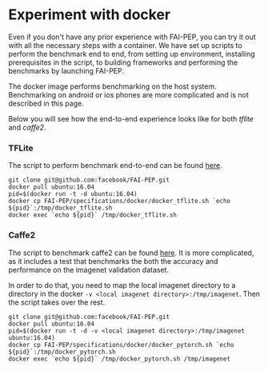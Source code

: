 
# Experiment with docker

Even if you don't have any prior experience with FAI-PEP, you can try it out with all the necessary steps with a container. We have set up scripts to perform the benchmark end to end, from setting up environment, installing prerequisites in the script, to building frameworks and performing the benchmarks by launching FAI-PEP.

The docker image performs benchmarking on the host system. Benchmarking on android or ios phones are more complicated and is not described in this page.

Below you will see how the end-to-end experience looks like for both *tflite* and *caffe2*.

### TFLite
The script to perform benchmark end-to-end can be found [here](https://github.com/facebook/FAI-PEP/blob/master/specifications/docker/docker_tflite.sh).

```
git clone git@github.com:facebook/FAI-PEP.git
docker pull ubuntu:16.04
pid=$(docker run -t -d ubuntu:16.04)
docker cp FAI-PEP/specifications/docker/docker_tflite.sh `echo ${pid}`:/tmp/docker_tflite.sh
docker exec `echo ${pid}` /tmp/docker_tflite.sh
```

### Caffe2
The script to benchmark caffe2 can be found [here](https://github.com/facebook/FAI-PEP/blob/master/specifications/docker/docker_pytorch.sh). It is more complicated, as it includes a test that benchmarks the both the accuracy and performance on the imagenet validation dataset.

In order to do that, you need to map the local imagenet directory to a directory in the docker `-v <local imagenet directory>:/tmp/imagenet`. Then the script takes over the rest.
```
git clone git@github.com:facebook/FAI-PEP.git
docker pull ubuntu:16.04
pid=$(docker run -t -d -v <local imagenet directory>:/tmp/imagenet ubuntu:16.04)
docker cp FAI-PEP/specifications/docker/docker_pytorch.sh `echo ${pid}`:/tmp/docker_pytorch.sh
docker exec `echo ${pid}` /tmp/docker_pytorch.sh /tmp/imagenet
```
